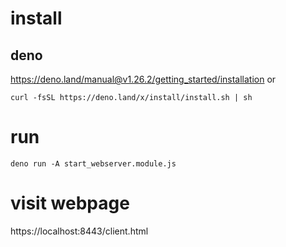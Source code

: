 # install
## deno 
https://deno.land/manual@v1.26.2/getting_started/installation
or 
```
curl -fsSL https://deno.land/x/install/install.sh | sh
```

# run 
`deno run -A start_webserver.module.js`

# visit webpage 
https://localhost:8443/client.html